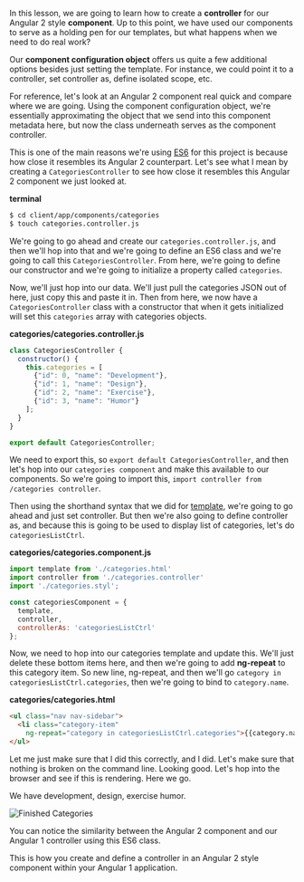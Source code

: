 In this lesson, we are going to learn how to create a **controller** for our Angular 2 style **component**. Up to this point, we have used our components to serve as a holding pen for our templates, but what happens when we need to do real work?

Our **component configuration object** offers us quite a few additional options besides just setting the template. For instance, we could point it to a controller, set controller as, define isolated scope, etc.

For reference, let's look at an Angular 2 component real quick and compare where we are going. Using the component configuration object, we're essentially approximating the object that we send into this component metadata here, but now the class underneath serves as the component controller.

This is one of the main reasons we're using [ES6](https://egghead.io/courses/learn-es6-ecmascript-2015) for this project is because how close it resembles its Angular 2 counterpart. Let's see what I mean by creating a `CategoriesController` to see how close it resembles this Angular 2 component we just looked at.

**terminal**
```bash
$ cd client/app/components/categories
$ touch categories.controller.js
```

We're going to go ahead and create our `categories.controller.js`, and then we'll hop into that and we're going to define an ES6 class and we're going to call this `CategoriesController`. From here, we're going to define our constructor and we're going to initialize a property called `categories`.

Now, we'll just hop into our data. We'll just pull the categories JSON out of here, just copy this and paste it in. Then from here, we now have a `CategoriesController` class with a constructor that when it gets initialized will set this `categories` array with categories objects.

**categories/categories.controller.js**
```javascript
class CategoriesController {
  constructor() {
    this.categories = [
      {"id": 0, "name": "Development"},
      {"id": 1, "name": "Design"},
      {"id": 2, "name": "Exercise"},
      {"id": 3, "name": "Humor"}
    ];
  }
}

export default CategoriesController;
```

We need to export this, so `export default CategoriesController`, and then let's hop into our `categories component` and make this available to our components. So we're going to import this, `import controller from /categories controller`.

Then using the shorthand syntax that we did for [template](https://egghead.io/lessons/ecmascript-6-string-templates?course=learn-es6-ecmascript-2015), we're going to go ahead and just set controller. But then we're also going to define controller as, and because this is going to be used to display list of categories, let's do `categoriesListCtrl`.

**categories/categories.component.js**
```javascript
import template from './categories.html'
import controller from './categories.controller'
import './categories.styl';

const categoriesComponent = {
  template,
  controller,
  controllerAs: 'categoriesListCtrl'
};
```

Now, we need to hop into our categories template and update this. We'll just delete these bottom items here, and then we're going to add **ng-repeat** to this category item. So new line, ng-repeat, and then we'll go `category in categoriesListCtrl.categories`, then we're going to bind to `category.name`.

**categories/categories.html**
```html
<ul class="nav nav-sidebar">
  <li class="category-item"
    ng-repeat="category in categoriesListCtrl.categories">{{category.name}}</li>
</ul>
```

Let me just make sure that I did this correctly, and I did. Let's make sure that nothing is broken on the command line. Looking good. Let's hop into the browser and see if this is rendering. Here we go.

We have development, design, exercise humor. 

![Finished Categories](https://d2eip9sf3oo6c2.cloudfront.net/asciicasts/using-angular-2-patterns-in-angular-1-x-apps/angular-1-x-creating-a-component-controller-categories.png)

You can notice the similarity between the Angular 2 component and our Angular 1 controller using this ES6 class.

This is how you create and define a controller in an Angular 2 style component within your Angular 1 application.